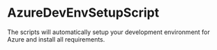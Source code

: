 # AzureDevEnvSetupScript
The scripts will automatically setup your development environment for Azure and install all requirements.
